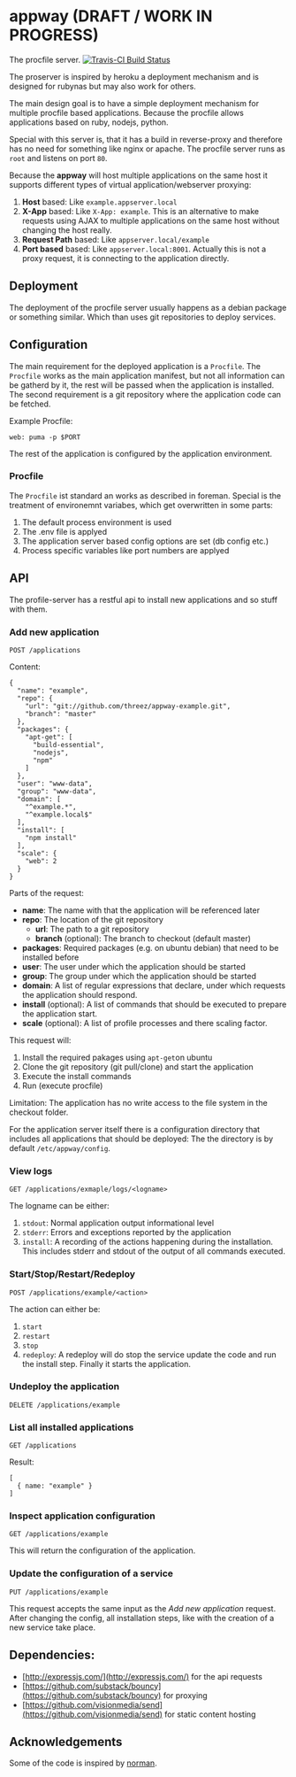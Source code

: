# appway (DRAFT / WORK IN PROGRESS)

The procfile server. [![Travis-CI Build Status](https://secure.travis-ci.org/threez/appway.png)](https://secure.travis-ci.org/threez/appway)


The proserver is inspired by heroku a deployment mechanism and is designed for rubynas but may also work for others.

The main design goal is to have a simple deployment mechanism for multiple procfile based applications. Because the procfile allows applications based on ruby, nodejs, python.

Special with this server is, that it has a build in reverse-proxy and therefore has no need for something like nginx or apache. The procfile server runs as `root` and listens on port `80`.

Because the **appway** will host multiple applications on the same host it supports different types of virtual application/webserver proxying:

1. **Host** based: Like `example.appserver.local`
2. **X-App** based: Like `X-App: example`. This is an alternative to make requests using AJAX to multiple applications on the same host without changing the host really.
3. **Request Path** based: Like `appserver.local/example`
4. **Port based** based: Like `appserver.local:8001`. Actually this is not a proxy request, it is connecting to the application directly.

## Deployment

The deployment of the procfile server usually happens as a debian package or something similar. Which than uses git repositories to deploy services.

## Configuration

The main requirement for the deployed application is a `Procfile`. The `Procfile` works as the main application manifest, but not all information can be gatherd by it, the rest will be passed when the application is installed. The second requirement is a git repository where the application code can be fetched.

Example Procfile:

    web: puma -p $PORT

The rest of the application is configured by the application environment.

### Procfile

The `Procfile` ist standard an works as described in foreman. Special is the treatment of environemnt variabes, which get overwritten in some parts:

1. The default process environment is used
2. The .env file is applyed
3. The application server based config options are set (db config etc.)
4. Process specific variables like port numbers are applyed

## API

The profile-server has a restful api to install new applications and so stuff with them.

### Add new application

    POST /applications

Content:

    {
      "name": "example",
      "repo": {
        "url": "git://github.com/threez/appway-example.git",
        "branch": "master"
      },
      "packages": {
        "apt-get": [
          "build-essential",
          "nodejs",
          "npm"
        ]
      },
      "user": "www-data",
      "group": "www-data",
      "domain": [
        "^example.*",
        "^example.local$"
      ],
      "install": [
        "npm install"
      ],
      "scale": {
        "web": 2
      }
    }

Parts of the request:

* **name**: The name with that the application will be referenced later
* **repo**: The location of the git repository
  * **url**: The path to a git repository
  * **branch** (optional): The branch to checkout (default master)
* **packages**: Required packages (e.g. on ubuntu debian) that need to be installed before
* **user**: The user under which the application should be started
* **group**: The group under which the application should be started
* **domain**: A list of regular expressions that declare, under which requests the application should respond.
* **install** (optional): A list of commands that should be executed to prepare the application start.
* **scale** (optional): A list of profile processes and there scaling factor.

This request will:

1. Install the required pakages using `apt-get`on ubuntu
2. Clone the git repository (git pull/clone) and start the application
3. Execute the install commands
4. Run (execute procfile)

Limitation: The application has no write access to the file system in the checkout folder.

For the application server itself there is a configuration directory that includes all applications that should be deployed: The the directory is by default `/etc/appway/config`.

### View logs

    GET /applications/exmaple/logs/<logname>
    
The logname can be either:

1. `stdout`: Normal application output informational level
2. `stderr`: Errors and exceptions reported by the application
3. `install`: A recording of the actions happening during the installation. This includes stderr and stdout of the output of all commands executed.
  
### Start/Stop/Restart/Redeploy

    POST /applications/example/<action>
    
The action can either be:

1. `start`
2. `restart`
3. `stop`
4. `redeploy`: A redeploy will do stop the service update the code and run the install step. Finally it starts the application.
    
### Undeploy the application

    DELETE /applications/example

### List all installed applications

    GET /applications

Result:

    [
      { name: "example" }
    ]

### Inspect application configuration

    GET /applications/example

This will return the configuration of the application.

### Update the configuration of a service

    PUT /applications/example

This request accepts the same input as the *Add new application* request. After changing the config, all installation steps, like with the creation of a new service take place.

## Dependencies:

* [http://expressjs.com/](http://expressjs.com/) for the api requests
* [https://github.com/substack/bouncy](https://github.com/substack/bouncy) for proxying
* [https://github.com/visionmedia/send](https://github.com/visionmedia/send) for static content hosting

## Acknowledgements

Some of the code is inspired by [norman](https://github.com/josh/norman/).
